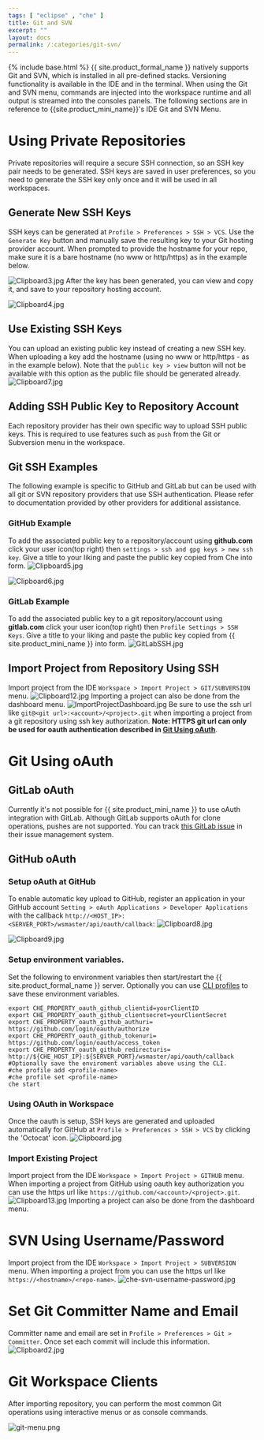 ```yaml
---
tags: [ "eclipse" , "che" ]
title: Git and SVN
excerpt: ""
layout: docs
permalink: /:categories/git-svn/
---
```

{% include base.html %}
{{ site.product_formal_name }} natively supports Git and SVN, which is installed in all pre-defined stacks. Versioning functionality is available in the IDE and in the terminal. When using the Git and SVN menu, commands are injected into the workspace runtime and all output is streamed into the consoles panels. The following sections are in reference to {{site.product_mini_name}}'s IDE Git and SVN Menu.

# Using Private Repositories  
Private repositories will require a secure SSH connection, so an SSH key pair needs to be generated. SSH keys are saved in user preferences, so you need to generate the SSH key only once and it will be used in all workspaces.

## Generate New SSH Keys
SSH keys can be generated at `Profile > Preferences > SSH > VCS`. Use the `Generate Key` button and manually save the resulting key to your Git hosting provider account. When prompted to provide the hostname for your repo, make sure it is a bare hostname (no www or http/https) as in the example below.

![Clipboard3.jpg]({{base}}{{site.links["Clipboard3.jpg"]}})
After the key has been generated, you can view and copy it, and save to your repository hosting account.

![Clipboard4.jpg]({{base}}{{site.links["Clipboard4.jpg"]}})

## Use Existing SSH Keys
You can upload an existing public key instead of creating a new SSH key. When uploading a key add the hostname (using no www or http/https - as in the example below). Note that the `public key > view` button will not be available with this option as the public file should be generated already.
![Clipboard7.jpg]({{base}}{{site.links["Clipboard7.jpg"]}})

## Adding SSH Public Key to Repository Account
Each repository provider has their own specific way to upload SSH public keys. This is required to use features such as `push` from the Git or Subversion menu in the workspace.

## Git SSH Examples
The following example is specific to GitHub and GitLab but can be used with all git or SVN repository providers that use SSH authentication. Please refer to documentation provided by other providers for additional assistance.

### GitHub Example
To add the associated public key to a repository/account  using **github.com** click your user icon(top right) then `settings > ssh and gpg keys > new ssh key`. Give a title to your liking and paste the public key copied from Che into form.
![Clipboard5.jpg]({{base}}{{site.links["Clipboard5.jpg"]}})

![Clipboard6.jpg]({{base}}{{site.links["Clipboard6.jpg"]}})
### GitLab Example
To add the associated public key to a git repository/account  using **gitlab.com** click your user icon(top right) then `Profile Settings > SSH Keys`. Give a title to your liking and paste the public key copied from {{ site.product_mini_name }} into form.
![GitLabSSH.jpg]({{base}}{{site.links["GitLabSSH.jpg"]}})

## Import Project from Repository Using SSH
Import project from the IDE `Workspace > Import Project > GIT/SUBVERSION` menu.
![Clipboard12.jpg]({{base}}{{site.links["Clipboard12.jpg"]}})
Importing a project can also be done from the dashboard menu.
![ImportProjectDashboard.jpg]({{base}}{{site.links["ImportProjectDashboard.jpg"]}})
Be sure to use the ssh url like `git@<git url>:<account>/<project>.git` when importing a project from a git repository using ssh key authorization. **Note: HTTPS git url can only be used for oauth authentication described in [Git Using oAuth](#git-using-oauth)**.

# Git Using oAuth  
## GitLab oAuth
Currently it's not possible for {{ site.product_mini_name }} to use oAuth integration with GitLab. Although GitLab supports oAuth for clone operations, pushes are not supported. You can track [this GitLab issue](https://gitlab.com/gitlab-org/gitlab-ce/issues/18106) in their issue management system.

## GitHub oAuth
### Setup oAuth at GitHub
To enable automatic key upload to GitHub, register an application in your GitHub account `Setting > oAuth Applications > Developer Applications` with the callback `http://<HOST_IP>:<SERVER_PORT>/wsmaster/api/oauth/callback`:
![Clipboard8.jpg]({{base}}{{site.links["Clipboard8.jpg"]}})

![Clipboard9.jpg]({{base}}{{site.links["Clipboard9.jpg"]}})
### Setup environment variables.
Set the following to environment variables then start/restart the {{ site.product_formal_name }} server. Optionally you can use [CLI profiles](https://eclipse-che.readme.io/docs/che-cli#profiles) to save these environment variables.
```shell  
export CHE_PROPERTY_oauth_github_clientid=yourClientID
export CHE_PROPERTY_oauth_github_clientsecret=yourClientSecret
export CHE_PROPERTY_oauth_github_authuri= https://github.com/login/oauth/authorize
export CHE_PROPERTY_oauth_github_tokenuri= https://github.com/login/oauth/access_token
export CHE_PROPERTY_oauth_github_redirecturis= http://${CHE_HOST_IP}:${SERVER_PORT}/wsmaster/api/oauth/callback
#Optionally save the enviroment variables above using the CLI.
#che profile add <profile-name>
#che profile set <profile-name>
che start
```
### Using OAuth in Workspace
Once the oauth is setup, SSH keys are generated and uploaded automatically for GitHub at `Profile > Preferences > SSH > VCS` by clicking the 'Octocat' icon.
![Clipboard.jpg]({{base}}{{site.links["Clipboard.jpg"]}})

### Import Existing Project
Import project from the IDE `Workspace > Import Project > GITHUB` menu. When importing a project from GitHub using oauth key authorization you can use the https url like `https://github.com/<account>/<project>.git`.
![Clipboard13.jpg]({{base}}{{site.links["Clipboard13.jpg"]}})
Importing a project can also be done from the dashboard menu.

# SVN Using Username/Password  
Import project from the IDE `Workspace > Import Project > SUBVERSION` menu. When importing a project from you can use the https url like `https://<hostname>/<repo-name>`.
![che-svn-username-password.jpg]({{base}}{{site.links["che-svn-username-password.jpg"]}})

# Set Git Committer Name and Email  
Committer name and email are set in `Profile > Preferences > Git > Committer`. Once set each commit will include this information.
![Clipboard2.jpg]({{base}}{{site.links["Clipboard2.jpg"]}})

# Git Workspace Clients  
After importing repository, you can perform the most common Git operations using interactive menus or as console commands.

![git-menu.png]({{base}}{{site.links["git-menu.png"]}})
